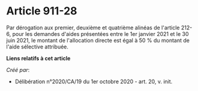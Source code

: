 # Article 911-28

Par dérogation aux premier, deuxième et quatrième alinéas de l'article 212-6, pour les demandes d'aides présentées entre le
1er janvier 2021 et le 30 juin 2021, le montant de l'allocation directe est égal à 50 % du montant de l'aide sélective
attribuée.

**Liens relatifs à cet article**

_Créé par_:

  - Délibération n°2020/CA/19 du 1er octobre 2020 - art. 20, v. init.

